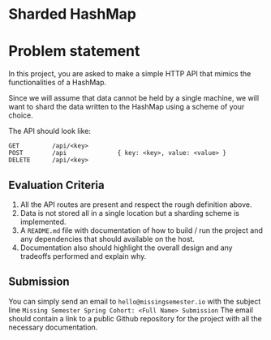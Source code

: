 # Sharded HashMap

# Problem statement

In this project, you are asked to make a simple HTTP API that mimics the functionalities of a HashMap. 

Since we will assume that data cannot be held by a single machine, we will want to shard the data written to the HashMap using a scheme of your choice.

The API should look like:

```
GET         /api/<key> 
POST        /api              { key: <key>, value: <value> }
DELETE      /api/<key>
```

## Evaluation Criteria

1. All the API routes are present and respect the rough definition above.
2. Data is not stored all in a single location but a sharding scheme is implemented.
3. A `README.md` file with documentation of how to build / run the project and any dependencies that should available on the host.
4. Documentation also should highlight the overall design and any tradeoffs performed and explain why.

## Submission

You can simply send an email to `hello@missingsemester.io` with the subject line `Missing Semester Spring Cohort: <Full Name> Submission`  The email should contain a link to a public Github repository for the project with all the necessary documentation.
